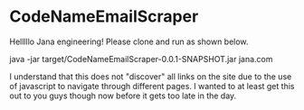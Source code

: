 # CodeNameEmailScraper

Helllllo Jana engineering! Please clone and run as shown below.

java -jar target/CodeNameEmailScraper-0.0.1-SNAPSHOT.jar jana.com

I understand that this does not "discover" all links on the site due to the use of javascript to navigate through different pages.  I wanted to at least get this out to you guys though now before it gets too late in the day.
